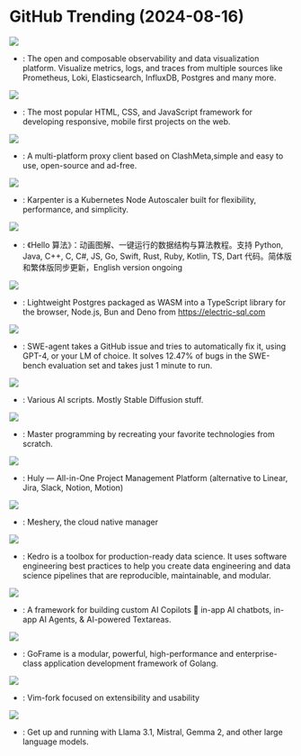 # GitHub Trending (2024-08-16)

![](https://img.shields.io/badge/TypeScript-New%20267-green?style=flat-square&logo=appveyor)
- [](https://github.comundefined): The open and composable observability and data visualization platform. Visualize metrics, logs, and traces from multiple sources like Prometheus, Loki, Elasticsearch, InfluxDB, Postgres and many more.

![](https://img.shields.io/badge/JavaScript-New%20562-green?style=flat-square&logo=appveyor)
- [](https://github.comundefined): The most popular HTML, CSS, and JavaScript framework for developing responsive, mobile first projects on the web.

![](https://img.shields.io/badge/Dart-New%20453-green?style=flat-square&logo=appveyor)
- [](https://github.comundefined): A multi-platform proxy client based on ClashMeta,simple and easy to use, open-source and ad-free.

![](https://img.shields.io/badge/Go-New%2019-green?style=flat-square&logo=appveyor)
- [](https://github.comundefined): Karpenter is a Kubernetes Node Autoscaler built for flexibility, performance, and simplicity.

![](https://img.shields.io/badge/Java-New%20229-green?style=flat-square&logo=appveyor)
- [](https://github.comundefined): 《Hello 算法》：动画图解、一键运行的数据结构与算法教程。支持 Python, Java, C++, C, C#, JS, Go, Swift, Rust, Ruby, Kotlin, TS, Dart 代码。简体版和繁体版同步更新，English version ongoing

![](https://img.shields.io/badge/PLpgSQL-New%20230-green?style=flat-square&logo=appveyor)
- [](https://github.comundefined): Lightweight Postgres packaged as WASM into a TypeScript library for the browser, Node.js, Bun and Deno from https://electric-sql.com

![](https://img.shields.io/badge/Python-New%2015-green?style=flat-square&logo=appveyor)
- [](https://github.comundefined): SWE-agent takes a GitHub issue and tries to automatically fix it, using GPT-4, or your LM of choice. It solves 12.47% of bugs in the SWE-bench evaluation set and takes just 1 minute to run.

![](https://img.shields.io/badge/Python-New%20164-green?style=flat-square&logo=appveyor)
- [](https://github.comundefined): Various AI scripts. Mostly Stable Diffusion stuff.

![](https://img.shields.io/badge/none-New%20445-green?style=flat-square&logo=appveyor)
- [](https://github.comundefined): Master programming by recreating your favorite technologies from scratch.

![](https://img.shields.io/badge/TypeScript-New%20124-green?style=flat-square&logo=appveyor)
- [](https://github.comundefined): Huly — All-in-One Project Management Platform (alternative to Linear, Jira, Slack, Notion, Motion)

![](https://img.shields.io/badge/JavaScript-New%2022-green?style=flat-square&logo=appveyor)
- [](https://github.comundefined): Meshery, the cloud native manager

![](https://img.shields.io/badge/Python-New%205-green?style=flat-square&logo=appveyor)
- [](https://github.comundefined): Kedro is a toolbox for production-ready data science. It uses software engineering best practices to help you create data engineering and data science pipelines that are reproducible, maintainable, and modular.

![](https://img.shields.io/badge/TypeScript-New%20123-green?style=flat-square&logo=appveyor)
- [](https://github.comundefined): A framework for building custom AI Copilots 🤖 in-app AI chatbots, in-app AI Agents, & AI-powered Textareas.

![](https://img.shields.io/badge/Go-New%207-green?style=flat-square&logo=appveyor)
- [](https://github.comundefined): GoFrame is a modular, powerful, high-performance and enterprise-class application development framework of Golang.

![](https://img.shields.io/badge/Vim%20Script-New%2045-green?style=flat-square&logo=appveyor)
- [](https://github.comundefined): Vim-fork focused on extensibility and usability

![](https://img.shields.io/badge/Go-New%20181-green?style=flat-square&logo=appveyor)
- [](https://github.comundefined): Get up and running with Llama 3.1, Mistral, Gemma 2, and other large language models.

